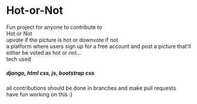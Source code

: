 # Hot-or-Not
Fun project for anyone to contribute to  
Hot or Not  
upvote if the picture is hot or downvote if not  
a platform where users sign up for a free account and post a picture that'll  
either be voted as hot or not...  
tech used  
##### django, html css, js, bootstrap css
  
all contributions should be done in branches and make pull requests  
have fun working on this :)
